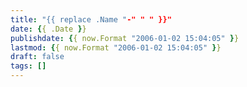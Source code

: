 ```yaml
---
title: "{{ replace .Name "-" " " }}"
date: {{ .Date }}
publishdate: {{ now.Format "2006-01-02 15:04:05" }}
lastmod: {{ now.Format "2006-01-02 15:04:05" }}
draft: false
tags: []
---
```

